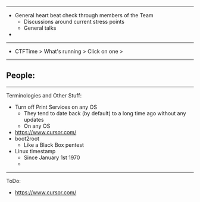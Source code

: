 
---
- General heart beat check through members of the Team
	- Discussions around current stress points
	- General talks
- 
---
- CTFTime > What's running > Click on one > 
---
People:
- 
---
Terminologies and Other Stuff:
- Turn off Print Services on any OS
	- They tend to date back (by default) to a long time ago without any updates
	- On any OS
- https://www.cursor.com/
- boot2root
	- Like a Black Box pentest
- Linux timestamp
	- Since January 1st 1970
	- 
---
ToDo:
- https://www.cursor.com/